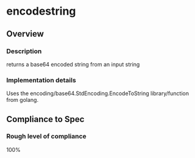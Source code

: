 # encodestring

## Overview

### Description
returns a base64 encoded string from an input string

### Implementation details
Uses the encoding/base64.StdEncoding.EncodeToString library/function from golang.

## Compliance to Spec

### Rough level of compliance  

100%